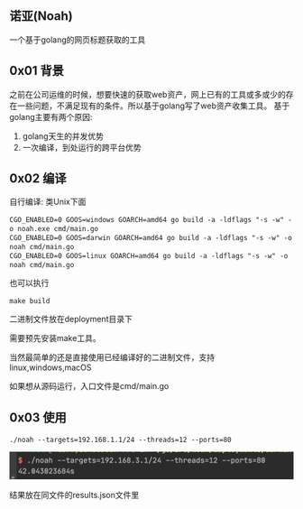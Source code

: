 ## 诺亚(Noah) 

一个基于golang的网页标题获取的工具

## 0x01 背景
之前在公司运维的时候，想要快速的获取web资产，网上已有的工具或多或少的存在一些问题，不满足现有的条件。所以基于golang写了web资产收集工具。
基于golang主要有两个原因:
1. golang天生的并发优势
2. 一次编译，到处运行的跨平台优势

## 0x02 编译
自行编译: 类Unix下面

```
CGO_ENABLED=0 GOOS=windows GOARCH=amd64 go build -a -ldflags "-s -w" -o noah.exe cmd/main.go
CGO_ENABLED=0 GOOS=darwin GOARCH=amd64 go build -a -ldflags "-s -w" -o noah cmd/main.go
CGO_ENABLED=0 GOOS=linux GOARCH=amd64 go build -a -ldflags "-s -w" -o noah cmd/main.go
```

也可以执行

```
make build
```
二进制文件放在deployment目录下

需要预先安装make工具。

当然最简单的还是直接使用已经编译好的二进制文件，支持linux,windows,macOS

如果想从源码运行，入口文件是cmd/main.go

## 0x03 使用

```
./noah --targets=192.168.1.1/24 --threads=12 --ports=80
```
![avatar](docs/imgs/img1.png)

结果放在同文件的results.json文件里

